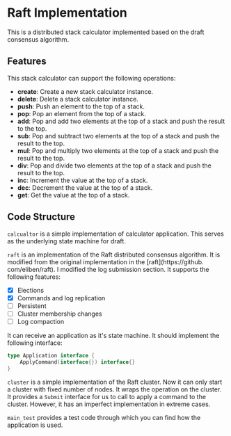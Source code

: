 # Raft Implementation

This is a distributed stack calculator implemented based on the draft 
consensus algorithm.

## Features

This stack calculator can support the following operations:

- **create**: Create a new stack calculator instance.
- **delete**: Delete a stack calculator instance.
- **push**: Push an element to the top of a stack.
- **pop**: Pop an element from the top of a stack.
- **add**: Pop and add two elements at the top of a stack and push the 
  result to the top.
- **sub**: Pop and subtract two elements at the top of a stack and push the 
  result to the top.
- **mul**: Pop and multiply two elements at the top of a stack and push the 
  result to the top.
- **div**: Pop and divide two elements at the top of a stack and push the 
  result to the top.
- **inc**: Increment the value at the top of a stack.
- **dec**: Decrement the value at the top of a stack.
- **get**: Get the value at the top of a stack.

## Code Structure

`calcualtor` is a simple implementation of calculator application. This 
serves as the underlying state machine for draft.

`raft` is an implementation of the Raft distributed consensus algorithm. It 
is modified from the original implementation in the [raft](https://github.
com/eliben/raft). I modified the log submission section. It supports the 
following features:

- [x] Elections
- [x] Commands and log replication
- [ ] Persistent
- [ ] Cluster membership changes
- [ ] Log compaction

It can receive an application as it's state machine. It should implement the 
following interface:

```go
type Application interface {
	ApplyCommand(interface{}) interface{}
}
```

`cluster` is a simple implementation of the Raft cluster. Now it can only 
start a cluster with fixed number of nodes. It wraps the operation on the 
cluster. It provides a `Submit` interface for us to call to apply a command
to the cluster. However, it has an imperfect implementation in extreme cases.

`main_test` provides a test code through which you can find how the application 
is used.
